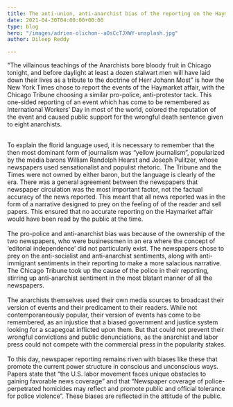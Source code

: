 ```yaml
---
title: The anti-union, anti-anarchist bias of the reporting on the Haymarket Affair
date: 2021-04-30T04:00:00+00:00
type: blog
hero: "/images/adrien-olichon--aOsCcTJXWY-unsplash.jpg"
author: Dileep Reddy

---
```

"The villainous teachings of the Anarchists bore bloody fruit in Chicago tonight, and before daylight at least a dozen stalwart men will have laid down their lives as a tribute to the doctrine of Herr Johann Most” is how the New York Times chose to report the events of the Haymarket affair, with the Chicago Tribune choosing a similar pro-police, anti-protestor tack. This one-sided reporting of an event which has come to be remembered as International Workers’ Day in most of the world, colored the reputation of the event and caused public support for the wrongful death sentence given to eight anarchists.  

‍  
To explain the florid language used, it is necessary to remember that the then most dominant form of journalism was “yellow journalism”, popularized by the media barons William Randolph Hearst and Joseph Pulitzer, whose newspapers used sensationalist and populist rhetoric. The Tribune and the Times were not owned by either baron, but the language is clearly of the era. There was a general agreement between the newspapers that newspaper circulation was the most important factor, not the factual accuracy of the news reported. This meant that all news reported was in the form of a narrative designed to prey on the feeling of of the reader and sell papers. This ensured that no accurate reporting on the Haymarket affair would have been read by the public at the time.  
‍  
The pro-police and anti-anarchist bias was because of the ownership of the two newspapers, who were businessmen in an era where the concept of ‘editorial independence’ did not particularly exist. The newspapers chose to prey on the anti-socialist and anti-anarchist sentiments, along with anti-immigrant sentiments in their reporting to make a more salacious narrative. The Chicago Tribune took up the cause of the police in their reporting, stirring up anti-anarchist sentiment in the most blatant manner of all the newspapers.  
‍  
The anarchists themselves used their own media sources to broadcast their version of events and their predicament to their readers. While not contemporaneously popular, their version of events has come to be remembered, as an injustice that a biased government and justice system looking for a scapegoat inflicted upon them. But that could not prevent their wrongful convictions and public denunciations, as the anarchist and labor press could not compete with the commercial press in the popularity stakes.  
‍  
To this day, newspaper reporting remains riven with biases like these that promote the current power structure in conscious and unconscious ways. Papers state that “the U.S. labor movement faces unique obstacles to gaining favorable news coverage” and that “Newspaper coverage of police-perpetrated homicides may reflect and promote public and official tolerance for police violence”. These biases are reflected in the attitude of the public.